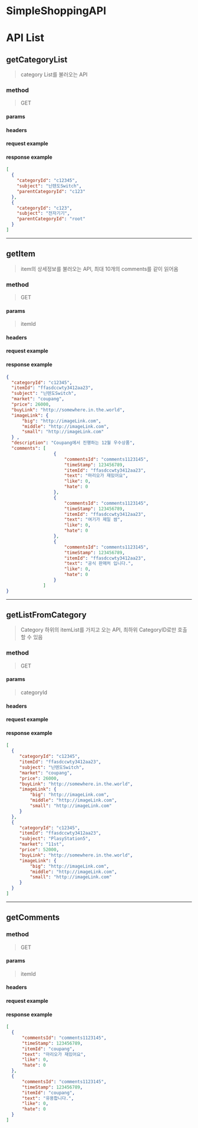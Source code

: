 # SimpleShoppingAPI

# API List
## getCategoryList
> category List를 불러오는 API
### method
> GET
#### params
#### headers
#### request example
#### response example
```json
[
  {
    "categoryId": "c12345",
    "subject": "닌텐도Switch",
    "parentCategoryId": "c123"
  },
  {
    "categoryId": "c123",
    "subject": "전자기기",
    "parentCategoryId": "root"
  }
]
```
---
## getItem
> item의 상세정보를 불러오는 API, 최대 10개의 comments를 같이 읽어옴
### method
> GET
#### params
> itemId
#### headers
#### request example
#### response example
```json
{
  "categoryId": "c12345",
  "itemId": "ffasdccwty3412aa23",
  "subject": "닌텐도Switch",
  "market": "coupang",
  "price": 26000,
  "buyLink": "http://somewhere.in.the.world",
  "imageLink": {
      "big": "http://imageLink.com",
      "middle": "http://imageLink.com",
      "small": "http://imageLink.com"
  } ,
  "description": "Coupang에서 진행하는 12월 우수상품",
  "comments": [
                  {
                      "commentsId": "comments1123145",
                      "timeStamp": 123456789,
                      "itemId": "ffasdccwty3412aa23",
                      "text": "마리오가 재밌어요",
                      "like": 0,
                      "hate": 0
                  },
                  {
                      "commentsId": "comments1123145",
                      "timeStamp": 123456789,
                      "itemId": "ffasdccwty3412aa23",
                      "text": "여기가 제일 쌈",
                      "like": 0,
                      "hate": 0
                  },
                  {
                      "commentsId": "comments1123145",
                      "timeStamp": 123456789,
                      "itemId": "ffasdccwty3412aa23",
                      "text": "공식 판매처 입니다.",
                      "like": 0,
                      "hate": 0
                  }
              ]
}
```

---
## getListFromCategory
> Category 하위의 itemList를 가지고 오는 API, 최하위 CategoryID로만 호출 할 수 있음
### method
> GET
#### params
> categoryId
#### headers
#### request example
#### response example
```json
[
  {
     "categoryId": "c12345",
     "itemId": "ffasdccwty3412aa23",
     "subject": "닌텐도Switch",
     "market": "coupang",
     "price": 26000,
     "buyLink": "http://somewhere.in.the.world",
     "imageLink": {
         "big": "http://imageLink.com",
         "middle": "http://imageLink.com",
         "small": "http://imageLink.com"
     } 
  },
  {
     "categoryId": "c12345",
     "itemId": "ffasdccwty3412aa23",
     "subject": "PlasyStation5",
     "market": "11st",
     "price": 52000,
     "buyLink": "http://somewhere.in.the.world",
     "imageLink": {
         "big": "http://imageLink.com",
         "middle": "http://imageLink.com",
         "small": "http://imageLink.com"
     } 
  }
]
```
---
## getComments
### method
> GET
#### params
> itemId
#### headers
#### request example
#### response example
```json
[
  {
      "commentsId": "comments1123145",
      "timeStamp": 123456789,
      "itemId": "coupang",
      "text": "마리오가 재밌어요",
      "like": 0,
      "hate": 0
  },
  {
      "commentsId": "comments1123145",
      "timeStamp": 123456789,
      "itemId": "coupang",
      "text": "유용합니다.",
      "like": 0,
      "hate": 0
  }
]
```